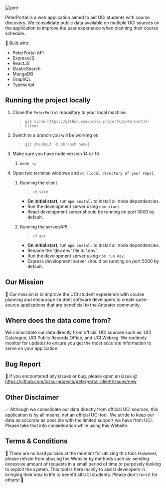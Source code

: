![petr](https://github.com/icssc-projects/peterportal-public-api/blob/master/public/images/peterportal-banner-logo.png?raw=true)

PeterPortal is a web application aimed to aid UCI students with course discovery. We consolidate public data available on multiple UCI sources on the application to improve the user experience when planning their course schedule.

🔨 Built with:

* PeterPortal API
* ExpressJS
* ReactJS
* ElasticSearch
* MongoDB
* GraphQL
* Typescript

## Running the project locally
1. Clone the `PeterPortal` repository to your local machine.
    
    > `git clone https://github.com/icssc-projects/peterportal-client`
    > 
2. Switch to a branch you will be working on.
    
    > `git checkout -b [branch name]`
    > 
3. Make sure you have node version 14 or 16
    1. `node -v`
4. Open two terminal windows and `cd [local directory of your repo]`.
    1. Running the client
        
        > `cd site`
        > 
        - **On initial start**, run `npm install` to install all node dependencies.
        - Run the development server using `npm start`.
        - React development server should be running on port 3000 by default.
    2. Running the server/API
        
        > `cd api`
        > 
        - **On initial start**, run `npm install` to install all node dependencies.
        - Rename the 'dev.env' file to '.env'
        - Run the development server using `npm run dev`.
        - Express development server should be running on port 5000 by default.

## Our Mission
🎇 Our mission is to improve the UCI student experience with course planning and encourage student software developers to create open-source applications that are beneficial to the Anteater community.

## Where does the data come from?

We consolidate our data directly from official UCI sources such as: UCI Catalogue, UCI Public Records Office, and UCI Webreg. We routinely monitor for updates to ensure you get the most accurate information to serve on your application.

## Bug Report
🐞 If you encountered any issues or bug, please open an issue @ https://github.com/icssc-projects/peterportal-client/issues/new


## Other Disclaimer
✅ Although we consolidate our data directly from official UCI sources, this application is by all means, not an official UCI tool. We stride to keep our data as accurate as possible with the limited support we have from UCI. Please take that into consideration while using this Website.

## Terms & Conditions
📜 There are no hard policies at the moment for utilizing this tool. However, please refrain from abusing the Website by methods such as: sending excessive amount of requests in a small period of time or purposely looking to exploit the system. This tool is here mainly to assist developers in bringing their idea to life to benefit all UCI students. Please don't ruin it for others! 🙂

